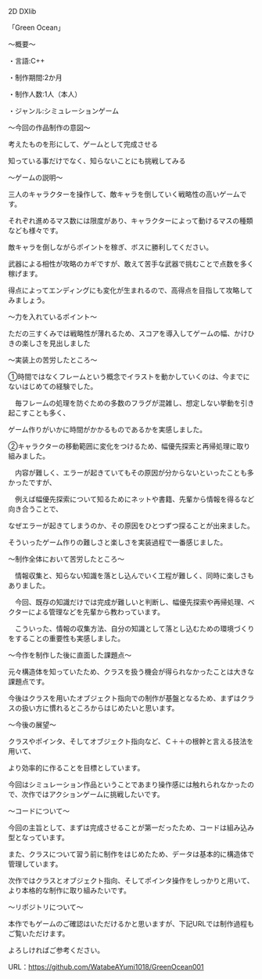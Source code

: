 2D DXlib

「Green Ocean」

～概要～

・言語:C++

・制作期間:2か月

・制作人数:1人（本人）

・ジャンル:シミュレーションゲーム

～今回の作品制作の意図～

考えたものを形にして、ゲームとして完成させる

知っている事だけでなく、知らないことにも挑戦してみる

～ゲームの説明～

三人のキャラクターを操作して、敵キャラを倒していく戦略性の高いゲームです。

それぞれ進めるマス数には限度があり、キャラクターによって動けるマスの種類なども様々です。

敵キャラを倒しながらポイントを稼ぎ、ボスに勝利してください。

武器による相性が攻略のカギですが、敢えて苦手な武器で挑むことで点数を多く稼げます。

得点によってエンディングにも変化が生まれるので、高得点を目指して攻略してみましょう。

～力を入れているポイント～

ただの三すくみでは戦略性が薄れるため、スコアを導入してゲームの幅、かけひきの楽しさを見出しました

～実装上の苦労したところ～

①時間ではなくフレームという概念でイラストを動かしていくのは、今までにないはじめての経験でした。

　毎フレームの処理を防ぐための多数のフラグが混雑し、想定しない挙動を引き起こすことも多く、

ゲーム作りがいかに時間がかかるものであるかを実感しました。

②キャラクターの移動範囲に変化をつけるため、幅優先探索と再帰処理に取り組みました。

　内容が難しく、エラーが起きていてもその原因が分からないといったことも多かったですが、

　例えば幅優先探索について知るためにネットや書籍、先輩から情報を得るなど向き合うことで、

なぜエラーが起きてしまうのか、その原因をひとつずつ探ることが出来ました。

そういったゲーム作りの難しさと楽しさを実装過程で一番感じました。

～制作全体において苦労したところ～

　情報収集と、知らない知識を落とし込んでいく工程が難しく、同時に楽しさもありました。

　今回、既存の知識だけでは完成が難しいと判断し、幅優先探索や再帰処理、ベクターによる管理などを先輩から教わっています。

　こういった、情報の収集方法、自分の知識として落とし込むための環境づくりをすることの重要性も実感しました。

～今作を制作した後に直面した課題点～

元々構造体を知っていたため、クラスを扱う機会が得られなかったことは大きな課題点です。

今後はクラスを用いたオブジェクト指向での制作が基盤となるため、まずはクラスの扱い方に慣れるところからはじめたいと思います。

～今後の展望～

クラスやポインタ、そしてオブジェクト指向など、Ｃ＋＋の根幹と言える技法を用いて、

より効率的に作ることを目標としています。

今回はシミュレーション作品ということであまり操作感には触れられなかったので、次作ではアクションゲームに挑戦したいです。

～コードについて～

今回の主旨として、まずは完成させることが第一だったため、コードは組み込み型となっています。

また、クラスについて習う前に制作をはじめたため、データは基本的に構造体で管理しています。

次作ではクラスとオブジェクト指向、そしてポインタ操作をしっかりと用いて、より本格的な制作に取り組みたいです。

～リポジトリについて～

本作でもゲームのご確認はいただけるかと思いますが、下記URLでは制作過程もご覧いただけます。

よろしければご参考ください。

URL：https://github.com/WatabeAYumi1018/GreenOcean001
